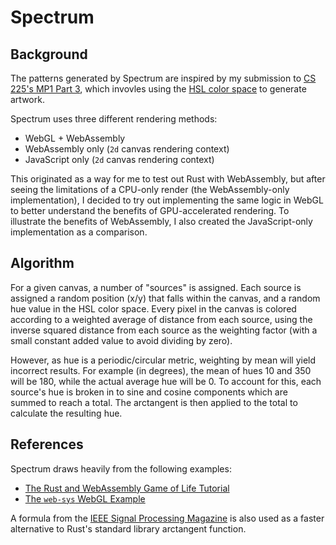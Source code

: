 # Spectrum

## Background

The patterns generated by Spectrum are inspired by my submission to [CS 225's MP1 Part 3](https://courses.engr.illinois.edu/cs225/fa2018/mps/1/#part-3-getting-creative), which invovles using the [HSL color space](https://en.wikipedia.org/wiki/HSL_and_HSV) to generate artwork.

Spectrum uses three different rendering methods:

- WebGL + WebAssembly
- WebAssembly only (`2d` canvas rendering context)
- JavaScript only (`2d` canvas rendering context)

This originated as a way for me to test out Rust with WebAssembly, but after seeing the limitations of a CPU-only render (the WebAssembly-only implementation), I decided to try out implementing the same logic in WebGL to better understand the benefits of GPU-accelerated rendering. To illustrate the benefits of WebAssembly, I also created the JavaScript-only implementation as a comparison.

## Algorithm

For a given canvas, a number of "sources" is assigned. Each source is assigned a random position (x/y) that falls within the canvas, and a random hue value in the HSL color space. Every pixel in the canvas is colored according to a weighted average of distance from each source, using the inverse squared distance from each source as the weighting factor (with a small constant added value to avoid dividing by zero).

However, as hue is a periodic/circular metric, weighting by mean will yield incorrect results. For example (in degrees), the mean of hues 10 and 350 will be 180, while the actual average hue will be 0. To account for this, each source's hue is broken in to sine and cosine components which are summed to reach a total. The arctangent is then applied to the total to calculate the resulting hue.

## References

Spectrum draws heavily from the following examples:

- [The Rust and WebAssembly Game of Life Tutorial](https://rustwasm.github.io/book/game-of-life/introduction.html)
- [The `web-sys` WebGL Example](https://rustwasm.github.io/wasm-bindgen/examples/webgl.html)

A formula from the [IEEE Signal Processing Magazine](http://www-labs.iro.umontreal.ca/~mignotte/IFT2425/Documents/EfficientApproximationArctgFunction.pdf) is also used as a faster alternative to Rust's standard library arctangent function.
